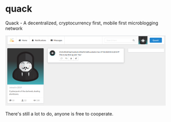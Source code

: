 # quack
Quack - A decentralized, cryptocurrency first, mobile first microblogging network

![Screenshot](/screenshot.png?raw=true "The start of Quack")

There's still a lot to do, anyone is free to cooperate.
